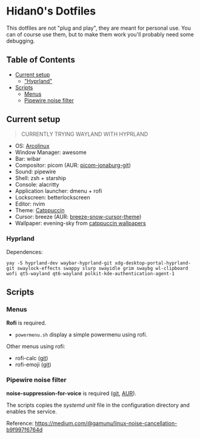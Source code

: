 # Hidan0's Dotfiles

This dotfiles are not "plug and play", they are meant for personal use. You can of course use them, but to make them work you'll probably need some debugging.

## Table of Contents

- [Current setup](#current-setup)
  - ["Hyprland"](#hyprland)
- [Scripts](#Scripts)
  - [Menus](#menus)
  - [Pipewire noise filter](#pipewire-noise-filter)

## Current setup

> CURRENTLY TRYING WAYLAND WITH HYPRLAND

- OS: [Arcolinux](https://arcolinux.com/)
- Window Manager: awesome
- Bar: wibar
- Compositor: picom (AUR: [picom-jonaburg-git](https://aur.archlinux.org/packages/picom-jonaburg-git))
- Sound: pipewire
- Shell: zsh + starship
- Console: alacritty
- Application launcher: dmenu + rofi
- Lockscreen: betterlockscreen
- Editor: nvim
- Theme: [Catppuccin](https://github.com/catppuccin/catppuccin)
- Cursor: breeze (AUR: [breeze-snow-cursor-theme](https://aur.archlinux.org/packages/breeze-snow-cursor-theme))
- Wallpaper: evening-sky from [catppuccin wallpapers](https://github.com/catppuccin/wallpapers)

### Hyprland

Dependences:

```
yay -S hyprland-dev waybar-hyprland-git xdg-desktop-portal-hyprland-git swaylock-effects swappy slurp swayidle grim swaybg wl-clipboard wofi qt5-wayland qt6-wayland polkit-kde-authentication-agent-1
```

## Scripts

### Menus

**Rofi** is required.

- `powermenu.sh` display a simple powermenu using rofi.

Other menus using rofi:

- rofi-calc ([git](https://github.com/svenstaro/rofi-calc))
- rofi-emoji ([git](https://github.com/Mange/rofi-emoji))

### Pipewire noise filter

**noise-suppression-for-voice** is required ([git](https://github.com/werman/noise-suppression-for-voice), [AUR](https://aur.archlinux.org/packages/noise-suppression-for-voice)).

The scripts copies the _systemd unit_ file in the configuration directory and enables the service.

Reference: https://medium.com/@gamunu/linux-noise-cancellation-b9f997f6764d
